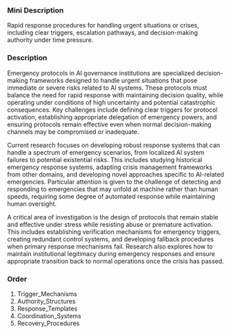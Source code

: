 ### Mini Description

Rapid response procedures for handling urgent situations or crises, including clear triggers, escalation pathways, and decision-making authority under time pressure.

### Description

Emergency protocols in AI governance institutions are specialized decision-making frameworks designed to handle urgent situations that pose immediate or severe risks related to AI systems. These protocols must balance the need for rapid response with maintaining decision quality, while operating under conditions of high uncertainty and potential catastrophic consequences. Key challenges include defining clear triggers for protocol activation, establishing appropriate delegation of emergency powers, and ensuring protocols remain effective even when normal decision-making channels may be compromised or inadequate.

Current research focuses on developing robust response systems that can handle a spectrum of emergency scenarios, from localized AI system failures to potential existential risks. This includes studying historical emergency response systems, adapting crisis management frameworks from other domains, and developing novel approaches specific to AI-related emergencies. Particular attention is given to the challenge of detecting and responding to emergencies that may unfold at machine rather than human speeds, requiring some degree of automated response while maintaining human oversight.

A critical area of investigation is the design of protocols that remain stable and effective under stress while resisting abuse or premature activation. This includes establishing verification mechanisms for emergency triggers, creating redundant control systems, and developing fallback procedures when primary response mechanisms fail. Research also explores how to maintain institutional legitimacy during emergency responses and ensure appropriate transition back to normal operations once the crisis has passed.

### Order

1. Trigger_Mechanisms
2. Authority_Structures
3. Response_Templates
4. Coordination_Systems
5. Recovery_Procedures
